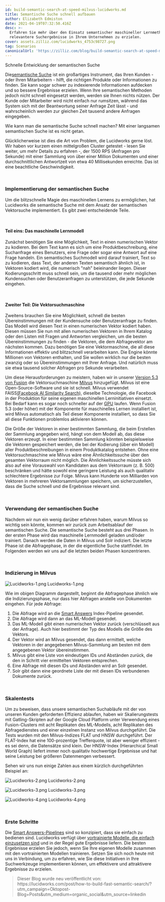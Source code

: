 ```yaml
---
id: build-semantic-search-at-speed-milvus-lucidworks.md
title: Semantische Suche schnell aufbauen
author: Elizabeth Edmiston
date: 2021-04-19T07:32:50.416Z
desc: >-
  Erfahren Sie mehr über den Einsatz semantischer maschineller Lernmethoden, um
  relevantere Suchergebnisse in Ihrem Unternehmen zu erzielen.
cover: assets.zilliz.com/lucidworks_4753c98727.png
tag: Scenarios
canonicalUrl: 'https://zilliz.com/blog/build-semantic-search-at-speed-milvus-lucidworks'
---
```

<custom-h1>Schnelle Entwicklung der semantischen Suche</custom-h1><p>Die<a href="https://lucidworks.com/post/what-is-semantic-search/">semantische Suche</a> ist ein großartiges Instrument, das Ihren Kunden - oder Ihren Mitarbeitern - hilft, die richtigen Produkte oder Informationen zu finden. Sie kann sogar schwer zu indexierende Informationen aufdecken und so bessere Ergebnisse erzielen. Wenn Ihre semantischen Methoden jedoch nicht schnell eingesetzt werden, werden sie Ihnen nichts nützen. Der Kunde oder Mitarbeiter wird nicht einfach nur rumsitzen, während das System sich mit der Beantwortung seiner Anfrage Zeit lässt - und wahrscheinlich werden zur gleichen Zeit tausend andere Anfragen eingegeben.</p>
<p>Wie kann man die semantische Suche schnell machen? Mit einer langsamen semantischen Suche ist es nicht getan.</p>
<p>Glücklicherweise ist dies die Art von Problem, die Lucidworks gerne löst. Wir haben vor kurzem einen mittelgroßen Cluster getestet - lesen Sie weiter, um mehr Details zu erfahren -, der 1500 RPS (Anfragen pro Sekunde) mit einer Sammlung von über einer Million Dokumenten und einer durchschnittlichen Antwortzeit von etwa 40 Millisekunden erreichte. Das ist eine beachtliche Geschwindigkeit.</p>
<p><br/></p>
<h3 id="Implementing-Semantic-Search" class="common-anchor-header">Implementierung der semantischen Suche</h3><p>Um die blitzschnelle Magie des maschinellen Lernens zu ermöglichen, hat Lucidworks die semantische Suche mit dem Ansatz der semantischen Vektorsuche implementiert. Es gibt zwei entscheidende Teile.</p>
<p><br/></p>
<h4 id="Part-One-The-Machine-Learning-Model" class="common-anchor-header">Teil eins: Das maschinelle Lernmodell</h4><p>Zunächst benötigen Sie eine Möglichkeit, Text in einen numerischen Vektor zu kodieren. Bei dem Text kann es sich um eine Produktbeschreibung, eine Suchanfrage eines Benutzers, eine Frage oder sogar eine Antwort auf eine Frage handeln. Ein semantisches Suchmodell wird darauf trainiert, Text so zu kodieren, dass Text, der anderen Texten semantisch ähnlich ist, in Vektoren kodiert wird, die numerisch "nah" beieinander liegen. Dieser Kodierungsschritt muss schnell sein, um die tausend oder mehr möglichen Kundensuchen oder Benutzeranfragen zu unterstützen, die jede Sekunde eingehen.</p>
<p><br/></p>
<h4 id="Part-Two-The-Vector-Search-Engine" class="common-anchor-header">Zweiter Teil: Die Vektorsuchmaschine</h4><p>Zweitens brauchen Sie eine Möglichkeit, schnell die besten Übereinstimmungen mit der Kundensuche oder Benutzeranfrage zu finden. Das Modell wird diesen Text in einen numerischen Vektor kodiert haben. Diesen müssen Sie nun mit allen numerischen Vektoren in Ihrem Katalog oder den Listen mit Fragen und Antworten vergleichen, um die besten Übereinstimmungen zu finden - die Vektoren, die dem Abfragevektor am nächsten kommen. Dazu benötigen Sie eine Vektormaschine, die all diese Informationen effektiv und blitzschnell verarbeiten kann. Die Engine könnte Millionen von Vektoren enthalten, und Sie wollen wirklich nur die besten zwanzig oder so Übereinstimmungen mit Ihrer Anfrage. Und natürlich muss sie etwa tausend solcher Abfragen pro Sekunde verarbeiten.</p>
<p>Um diese Herausforderungen zu meistern, haben wir in unserer <a href="https://lucidworks.com/post/enhance-personalization-efforts-with-new-features-in-fusion/">Version 5.3 von Fusion</a> die Vektorsuchmaschine <a href="https://doc.lucidworks.com/fusion/5.3/8821/milvus">Milvus</a> hinzugefügt. Milvus ist eine Open-Source-Software und sie ist schnell. Milvus verwendet FAISS<a href="https://ai.facebook.com/tools/faiss/">(Facebook AI Similarity Search</a>), dieselbe Technologie, die Facebook in der Produktion für seine eigenen maschinellen Lerninitiativen einsetzt. Bei Bedarf kann es sogar noch schneller auf der <a href="https://en.wikipedia.org/wiki/Graphics_processing_unit">GPU</a> laufen. Wenn Fusion 5.3 (oder höher) mit der Komponente für maschinelles Lernen installiert ist, wird Milvus automatisch als Teil dieser Komponente installiert, so dass Sie all diese Funktionen problemlos aktivieren können.</p>
<p>Die Größe der Vektoren in einer bestimmten Sammlung, die beim Erstellen der Sammlung angegeben wird, hängt von dem Modell ab, das diese Vektoren erzeugt. In einer bestimmten Sammlung könnten beispielsweise die Vektoren gespeichert werden, die bei der Kodierung (über ein Modell) aller Produktbeschreibungen in einem Produktkatalog entstehen. Ohne eine Vektorsuchmaschine wie Milvus wäre eine Ähnlichkeitssuche über den gesamten Vektorraum nicht möglich. Die Ähnlichkeitssuche müsste sich also auf eine Vorauswahl von Kandidaten aus dem Vektorraum (z. B. 500) beschränken und hätte sowohl eine geringere Leistung als auch qualitativ schlechtere Ergebnisse zur Folge. Milvus kann Hunderte von Milliarden von Vektoren in mehreren Vektorsammlungen speichern, um sicherzustellen, dass die Suche schnell und die Ergebnisse relevant sind.</p>
<p><br/></p>
<h3 id="Using-Semantic-Search" class="common-anchor-header">Verwendung der semantischen Suche</h3><p>Nachdem wir nun ein wenig darüber erfahren haben, warum Milvus so wichtig sein könnte, kommen wir zurück zum Arbeitsablauf der semantischen Suche. Die semantische Suche besteht aus drei Phasen. In der ersten Phase wird das maschinelle Lernmodell geladen und/oder trainiert. Danach werden die Daten in Milvus und Solr indiziert. Die letzte Phase ist die Abfragephase, in der die eigentliche Suche stattfindet. Im Folgenden werden wir uns auf die letzten beiden Phasen konzentrieren.</p>
<p><br/></p>
<h3 id="Indexing-into-Milvus" class="common-anchor-header">Indizierung in Milvus</h3><p>
  
   <span class="img-wrapper"> <img translate="no" src="https://assets.zilliz.com/Lucidworks_1_47a9221723.png" alt="Lucidworks-1.png" class="doc-image" id="lucidworks-1.png" />
   </span> <span class="img-wrapper"> <span>Lucidworks-1.png</span> </span></p>
<p>Wie im obigen Diagramm dargestellt, beginnt die Abfragephase ähnlich wie die Indizierungsphase, nur dass hier Abfragen anstelle von Dokumenten eingehen. Für jede Abfrage:</p>
<ol>
<li>Die Abfrage wird an die <a href="https://lucidworks.com/products/smart-answers/">Smart Answers</a> Index-Pipeline gesendet.</li>
<li>Die Abfrage wird dann an das ML-Modell gesendet.</li>
<li>Das ML-Modell gibt einen numerischen Vektor zurück (verschlüsselt aus der Anfrage). Auch hier bestimmt der Typ des Modells die Größe des Vektors.</li>
<li>Der Vektor wird an Milvus gesendet, das dann ermittelt, welche Vektoren in der angegebenen Milvus-Sammlung am besten mit dem angegebenen Vektor übereinstimmen.</li>
<li>Milvus gibt eine Liste von eindeutigen IDs und Abständen zurück, die den in Schritt vier ermittelten Vektoren entsprechen.</li>
<li>Eine Abfrage mit diesen IDs und Abständen wird an Solr gesendet.</li>
<li>Solr gibt dann eine geordnete Liste der mit diesen IDs verbundenen Dokumente zurück.</li>
</ol>
<p><br/></p>
<h3 id="Scale-Testing" class="common-anchor-header">Skalentests</h3><p>Um zu beweisen, dass unsere semantischen Suchabläufe mit der von unseren Kunden geforderten Effizienz ablaufen, haben wir Skalierungstests mit Gatling-Skripten auf der Google Cloud Platform unter Verwendung eines Fusion-Clusters mit acht Replikaten des ML-Modells, acht Replikaten des Abfragedienstes und einer einzelnen Instanz von Milvus durchgeführt. Die Tests wurden mit den Milvus-Indizes FLAT und HNSW durchgeführt. Der FLAT-Index hat eine 100-prozentige Trefferquote, ist aber weniger effizient - es sei denn, die Datensätze sind klein. Der HNSW-Index (Hierarchical Small World Graph) liefert immer noch qualitativ hochwertige Ergebnisse und hat seine Leistung bei größeren Datenmengen verbessert.</p>
<p>Sehen wir uns nun einige Zahlen aus einem kürzlich durchgeführten Beispiel an:</p>
<p>
  
   <span class="img-wrapper"> <img translate="no" src="https://assets.zilliz.com/Lucidworks_2_3162113560.png" alt="Lucidworks-2.png" class="doc-image" id="lucidworks-2.png" />
   </span> <span class="img-wrapper"> <span>Lucidworks-2.png</span> </span></p>
<p>
  
   <span class="img-wrapper"> <img translate="no" src="https://assets.zilliz.com/Lucidworks_3_3dc17f0ed8.png" alt="Lucidworks-3.png" class="doc-image" id="lucidworks-3.png" />
   </span> <span class="img-wrapper"> <span>Lucidworks-3.png</span> </span></p>
<p>
  
   <span class="img-wrapper"> <img translate="no" src="https://assets.zilliz.com/Lucidworks_4_8a6edd2f59.png" alt="Lucidworks-4.png" class="doc-image" id="lucidworks-4.png" />
   </span> <span class="img-wrapper"> <span>Lucidworks-4.png</span> </span></p>
<p><br/></p>
<h3 id="Getting-Started" class="common-anchor-header">Erste Schritte</h3><p>Die <a href="https://lucidworks.com/products/smart-answers/">Smart Answers-Pipelines</a> sind so konzipiert, dass sie einfach zu bedienen sind. Lucidworks verfügt über <a href="https://doc.lucidworks.com/how-to/734/set-up-a-pre-trained-cold-start-model-for-smart-answers">vortrainierte Modelle, die einfach einzusetzen sind</a> und in der Regel gute Ergebnisse liefern. Die besten Ergebnisse erzielen Sie jedoch, wenn Sie Ihre eigenen Modelle zusammen mit den vortrainierten Modellen trainieren. Setzen Sie sich noch heute mit uns in Verbindung, um zu erfahren, wie Sie diese Initiativen in Ihre Suchwerkzeuge implementieren können, um effektivere und attraktivere Ergebnisse zu erzielen.</p>
<blockquote>
<p>Dieser Blog wurde neu veröffentlicht von: https://lucidworks.com/post/how-to-build-fast-semantic-search/?utm_campaign=Oktopost-Blog+Posts&amp;utm_medium=organic_social&amp;utm_source=linkedin</p>
</blockquote>
